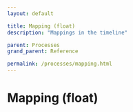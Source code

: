 ```yaml
---
layout: default

title: Mapping (float)
description: "Mappings in the timeline"

parent: Processes
grand_parent: Reference

permalink: /processes/mapping.html
---
```


# Mapping (float)
